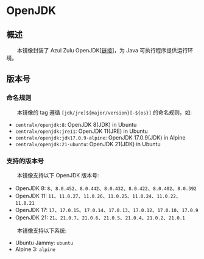 # OpenJDK
## 概述
&emsp;&emsp;本镜像封装了 Azul Zulu OpenJDK[[链接](https://www.azul.com)]，为 Java 可执行程序提供运行环境。

## 版本号
### 命名规则
&emsp;&emsp;本镜像的 tag 遵循 `[jdk/jre]${major/version}[-${os}]` 的命名规则，如:

- `centralx/openjdk:8`: OpenJDK 8(JDK) in Ubuntu
- `centralx/openjdk:jre11`: OpenJDK 11(JRE) in Ubuntu
- `centralx/openjdk:jdk17.0.9-alpine`: OpenJDK 17.0.9(JDK) in Alpine
- `centralx/openjdk:21-ubuntu`: OpenJDK 21(JDK) in Ubuntu

### 支持的版本号
&emsp;&emsp;本镜像支持以下 OpenJDK 版本号:

- OpenJDK 8: `8`、`8.0.452`、`8.0.442`、`8.0.432`、`8.0.422`、`8.0.402`、`8.0.392`
- OpenJDK 11: `11`、`11.0.27`、`11.0.26`、`11.0.25`、`11.0.24`、`11.0.22`、`11.0.21`
- OpenJDK 17: `17`、`17.0.15`、`17.0.14`、`17.0.13`、`17.0.12`、`17.0.10`、`17.0.9`
- OpenJDK 21: `21`、`21.0.7`、`21.0.6`、`21.0.5`、`21.0.4`、`21.0.2`、`21.0.1`

&emsp;&emsp;本镜像支持以下系统:

- Ubuntu Jammy: `ubuntu`
- Alpine 3: `alpine`